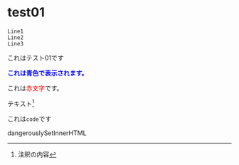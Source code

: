 # test01

```code
Line1
Line2
Line3
```
これはテスト01です

<section style="color: blue; font-weight: bold;">
これは青色で表示されます。
</section>

これは<span style="color: red; ">赤文字</span>です。

テキスト[^1]
[^1]: 注釈の内容

これは`code`です

<script>alert("scriptのテスト");</script>
<script>document.write("scriptのテスト");</script>

<div dangerouslySetInnerHTML="document.write('scriptのテスト')">dangerouslySetInnerHTML</div>

